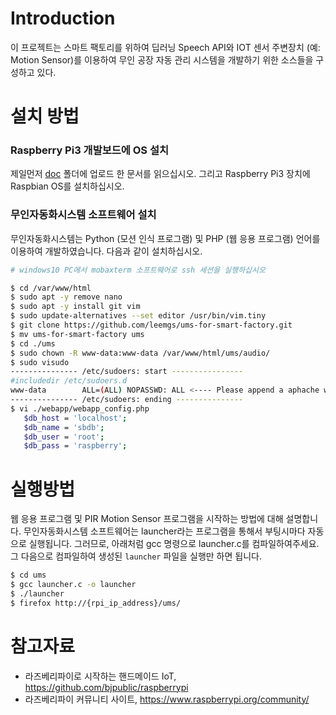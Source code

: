 # Introduction

이 프로젝트는 스마트 팩토리를 위하여 딥러닝 Speech API와 IOT 센서 주변장치 (예: Motion Sensor)를 이용하여 무인 공장 자동 관리 시스템을 개발하기 위한 소스들을 구성하고 있다. 


# 설치 방법

### Raspberry Pi3 개발보드에 OS 설치
제일먼저 [doc](doc/) 폴더에 업로드 한 문서를 읽으십시오. 그리고 Raspberry Pi3 장치에 Raspbian OS를 설치하십시오.


### 무인자동화시스템 소프트웨어 설치
무인자동화시스템는 Python (모션 인식 프로그램) 및 PHP (웹 응용 프로그램) 언어를 이용하여 개발하였습니다.
다음과 같이 설치하십시오.

```bash
# windows10 PC에서 mobaxterm 소프트웨어로 ssh 세션을 실행하십시오

$ cd /var/www/html
$ sudo apt -y remove nano
$ sudo apt -y install git vim
$ sudo update-alternatives --set editor /usr/bin/vim.tiny
$ git clone https://github.com/leemgs/ums-for-smart-factory.git
$ mv ums-for-smart-factory ums
$ cd ./ums 
$ sudo chown -R www-data:www-data /var/www/html/ums/audio/
$ sudo visudo
--------------- /etc/sudoers: start ----------------
#includedir /etc/sudoers.d
www-data        ALL=(ALL) NOPASSWD: ALL <---- Please append a aphache webserver id here.!!!!
--------------- /etc/sudoers: ending ---------------
$ vi ./webapp/webapp_config.php  
   $db_host = 'localhost';
   $db_name = 'sbdb';
   $db_user = 'root';
   $db_pass = 'raspberry';
```

# 실행방법
웹 응용 프로그램 및 PIR Motion Sensor 프로그램을 시작하는 방법에 대해 설명합니다. 무인자동화시스템 소프트웨어는 launcher라는 프로그램을 통해서 부팅시마다 자동으로 실행됩니다. 그러므로, 아래처럼 gcc 명령으로 launcher.c를 컴파일하여주세요. 그 다음으로  컴파일하여 생성된 `launcher` 파일을 실행만 하면 됩니다.
```bash
$ cd ums
$ gcc launcher.c -o launcher 
$ ./launcher
$ firefox http://{rpi_ip_address}/ums/
```


# 참고자료
* 라즈베리파이로 시작하는 핸드메이드 IoT, https://github.com/bjpublic/raspberrypi
* 라즈베리파이 커뮤니티 사이트, https://www.raspberrypi.org/community/


